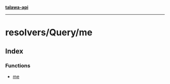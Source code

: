[**talawa-api**](../../../README.md)

***

# resolvers/Query/me

## Index

### Functions

- [me](functions/me.md)
